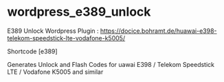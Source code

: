 # wordpress_e389_unlock
E389 Unlock Wordpress Plugin : https://docice.bohramt.de/huawai-e398-telekom-speedstick-lte-vodafone-k5005/  

Shortcode [e389]

Generates Unlock and Flash Codes for uawai E398 / Telekom Speedstick LTE / Vodafone K5005 and similar

